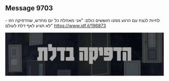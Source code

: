 ## Message 9703

לחיות לנצח עם הרגע ממנו חוששים כולם:
"אני מאחלת כל יום מחדש, שהדפיקה הזו - לא תגיע לאף דלת לעולם"
https://www.idf.il/196873

![Photo](./9703/9703_photo.jpg)
